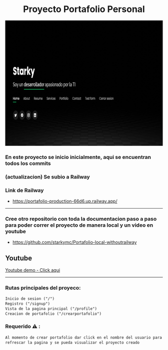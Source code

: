 <h1 align="center">Proyecto Portafolio Personal</h1>

<div align="center">
<img aling="center" width="900" height="400" src="index.png" />
</div>

### En este proyecto se inicio inicialmente, aqui se encuentran todos los commits
### (actualizacion) Se subio a Railway
### Link de Railway
   - https://portafolio-production-66d6.up.railway.app/
   
<hr>

### Cree otro repositorio con toda la documentacion paso a paso para poder correr el proyecto de manera local y un video en youtube
- https://github.com/starkymc/Portafolio-local-withoutrailway

## Youtube
[Youtube demo - Click aqui](https://www.youtube.com/watch?v=HJ986S9yxWo "link title")

<hr>


  
### Rutas principales del proyeco:
    Inicio de sesion ("/")
    Registro ("/signup")
    Vista de la pagina principal ("/profile")
    Creacion de portafolio ("/crearportafolio")
    
### Requerido ⚠️ :
    Al momento de crear portafolio dar click en el nombre del usuario para refrescar la pagina y se pueda visualizar el proyecto creado
    

